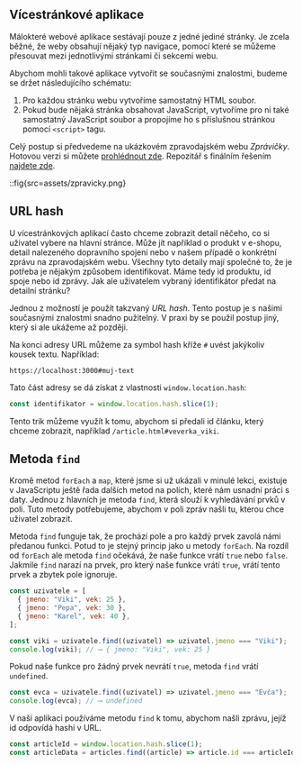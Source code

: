 ## Vícestránkové aplikace

Málokteré webové aplikace sestávají pouze z jedné jediné stránky. Je zcela běžné, že weby obsahují nějaký typ navigace, pomocí které se můžeme přesouvat mezi jednotlivými stránkami či sekcemi webu.

Abychom mohli takové aplikace vytvořit se současnými znalostmi, budeme se držet následujícího schématu:

1. Pro každou stránku webu vytvoříme samostatný HTML soubor.
1. Pokud bude nějaká stránka obsahovat JavaScript, vytvoříme pro ni také samostatný JavaScript soubor a propojíme ho s příslušnou stránkou pomocí `<script>` tagu.

Celý postup si předvedeme na ukázkovém zpravodajském webu _Zprávičky_. Hotovou verzi si můžete [prohlédnout zde](https://czechitas-podklady.cz/ukazka-zpravicky). Repozitář s finálním řešením [najdete zde](https://github.com/Czechitas-podklady-WEB/ukazka-zpravicky).

::fig{src=assets/zpravicky.png}

## URL hash

U vícestránkových aplikací často chceme zobrazit detail něčeho, co si uživatel vybere na hlavní stránce. Může jít například o produkt v e-shopu, detail nalezeného dopravního spojení nebo v našem případě o konkrétní zprávu na zpravodajském webu. Všechny tyto detaily mají společné to, že je potřeba je nějakým způsobem identifikovat. Máme tedy id produktu, id spoje nebo id zprávy. Jak ale uživatelem vybraný identifikátor předat na detailní stránku?

Jednou z možností je použít takzvaný _URL hash_. Tento postup je s našimi současnými znalostmi snadno pužitelný. V praxi by se použil postup jiný, který si ale ukážeme až později.

Na konci adresy URL můžeme za symbol hash kříže `#` uvést jakýkoliv kousek textu. Například:

```
https://localhost:3000#muj-text
```

Tato část adresy se dá získat z vlastnosti `window.location.hash`:

```js
const identifikator = window.location.hash.slice(1);
```

Tento trik můžeme využít k tomu, abychom si předali id článku, který chceme zobrazit, například `/article.html#veverka_viki`.

## Metoda `find`

Kromě metod `forEach` a `map`, které jsme si už ukázali v minulé lekci, existuje v JavaScriptu ještě řada dalších metod na polích, které nám usnadní práci s daty. Jednou z hlavních je metoda `find`, která slouží k vyhledávání prvků v poli. Tuto metody potřebujeme, abychom v poli zpráv našli tu, kterou chce uživatel zobrazit.

Metoda `find` funguje tak, že prochází pole a pro každý prvek zavolá námi předanou funkci. Potud to je stejný princip jako u metody `forEach`. Na rozdíl od `forEach` ale metoda `find` očekává, že naše funkce vrátí `true` nebo `false`. Jakmile `find` narazí na prvek, pro který naše funkce vrátí `true`, vrátí tento prvek a zbytek pole ignoruje.

```js
const uzivatele = [
  { jmeno: "Viki", vek: 25 },
  { jmeno: "Pepa", vek: 30 },
  { jmeno: "Karel", vek: 40 },
];

const viki = uzivatele.find((uzivatel) => uzivatel.jmeno === "Viki");
console.log(viki); // ⟶ { jmeno: "Viki", vek: 25 }
```

Pokud naše funkce pro žádný prvek nevrátí `true`, metoda `find` vrátí `undefined`.

```js
const evca = uzivatele.find((uzivatel) => uzivatel.jmeno === "Evča");
console.log(evca); // ⟶ undefined
```

V naší aplikaci používáme metodu `find` k tomu, abychom našli zprávu, jejíž id odpovídá hashi v URL.

```js
const articleId = window.location.hash.slice(1);
const articleData = articles.find((article) => article.id === articleId);
```

